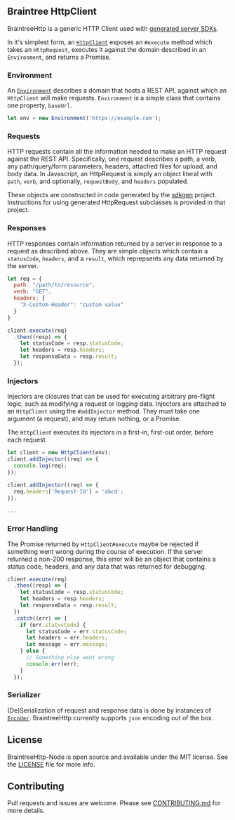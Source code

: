 ## Braintree HttpClient

BraintreeHttp is a generic HTTP Client used with [generated server SDKs](https://github.braintreeps.com/dx/sdkgen).

In it's simplest form, an [`HttpClient`](./lib/braintreehttp/http_client.js) exposes an `#execute` method which takes an `HttpRequest`, executes it against the domain described in an `Environment`, and returns a Promise.

### Environment

An [`Environment`](./lib/braintreehttp/environment.js) describes a domain that hosts a REST API, against which an `HttpClient` will make requests. `Environment` is a simple class that contains one property, `baseUrl`.

```js
let env = new Environment('https://example.com');
```

### Requests

HTTP requests contain all the information needed to make an HTTP request against the REST API. Specifically, one request describes a path, a verb, any path/query/form parameters, headers, attached files for upload, and body data. In Javascript, an HttpRequest is simply an object literal with `path`, `verb`, and optionally, `requestBody`, and `headers` populated.

These objects are constructed in code generated by the [sdkgen](http://github.braintreeps.com/dx/sdkgen) project. Instructions for using generated HttpRequest subclasses is provided in that project.

### Responses

HTTP responses contain information returned by a server in response to a request as described above. They are simple objects which contain a `statusCode`, `headers`, and a `result`, which reprepsents any data returned by the server.

```js
let req = {
  path: "/path/to/resource",
  verb: "GET",
  headers: {
    "X-Custom-Header": "custom value"
  }
}

client.execute(req)
  .then((resp) => {
    let statusCode = resp.statusCode;
    let headers = resp.headers;
    let responseData = resp.result;
  });
```

### Injectors

Injectors are closures that can be used for executing arbitrary pre-flight logic, such as modifying a request or logging data. Injectors are attached to an `HttpClient` using the `#addInjector` method. They must take one argument (a request), and may return nothing, or a Promise.

The `HttpClient` executes its injectors in a first-in, first-out order, before each request.

```js
let client = new HttpClient(env);
client.addInjector((req) => {
  console.log(req);
});

client.addInjector((req) => {
  req.headers['Request-Id'] = 'abcd';
});

...
```

### Error Handling

The Promise returned by `HttpClient#execute` maybe be rejected if something went wrong during the course of execution. If the server returned a non-200 response, this error will be an object that contains a status code, headers, and any data that was returned for debugging.

```js
client.execute(req)
  .then((resp) => {
    let statusCode = resp.statusCode;
    let headers = resp.headers;
    let responseData = resp.result;
  })
  .catch((err) => {
    if (err.statusCode) {
      let statusCode = err.statusCode;
      let headers = err.headers;
      let message = err.message;
    } else {
      // Something else went wrong
      console.err(err);
    }
  });
```

### Serializer
(De)Serialization of request and response data is done by instances of [`Encoder`](./lib/braintreehttp/encoder.js). BraintreeHttp currently supports `json` encoding out of the box.

## License
BraintreeHttp-Node is open source and available under the MIT license. See the [LICENSE](./LICENSE) file for more info.

## Contributing
Pull requests and issues are welcome. Please see [CONTRIBUTING.md](./CONTRIBUTING.md) for more details.
